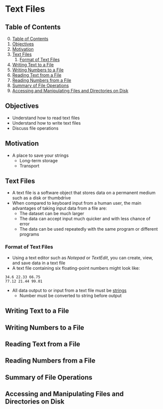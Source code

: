 # Text Files

## Table of Contents

0. [Table of Contents](#table-of-contents)
1. [Objectives](#objectives)
2. [Motivation](#motivation)
3. [Text Files](#text-files)
    1. [Format of Text Files](#format-of-text-files)
4. [Writing Text to a File](#writing-text-to-a-file)
5. [Writing Numbers to a File](#writing-numbers-to-a-file)
6. [Reading Text from a File](#reading-text-from-a-file)
7. [Reading Numbers from a File](#reading-numbers-from-a-file)
8. [Summary of File Operations](#summary-of-file-operations)
9. [Accessing and Manipulating Files and Directories on Disk](#accessing-and-manipulating-files-and-directories-on-disk)

## Objectives

- Understand how to read text files
- Understand how to write text files
- Discuss file operations

## Motivation

- A place to save your strings
    - Long-term storage
    - Transport

## Text Files

- A text file is a software object that stores data on a permanent medium such as a disk or thumbdrive
- When compared to keyboard input from a human user, the main advantages of taking input data from a file are:
    - The dataset can be much larger
    - The data can accept input much quicker and with less chance of error
    - The data can be used repeatedly with the same program or different programs

### Format of Text Files

- Using a text editor such as *Notepad* or *TextEdit*, you can create, view, and save data in a text file
- A text file containing six floating-point numbers might look like:
```text
34.6 22.33 66.75
77.12 21.44 99.01
```
- All data output to or input from a text file must be <ins>strings</ins>
    - Number must be converted to string before output

## Writing Text to a File

## Writing Numbers to a File

## Reading Text from a File

## Reading Numbers from a File

## Summary of File Operations

## Accessing and Manipulating Files and Directories on Disk
